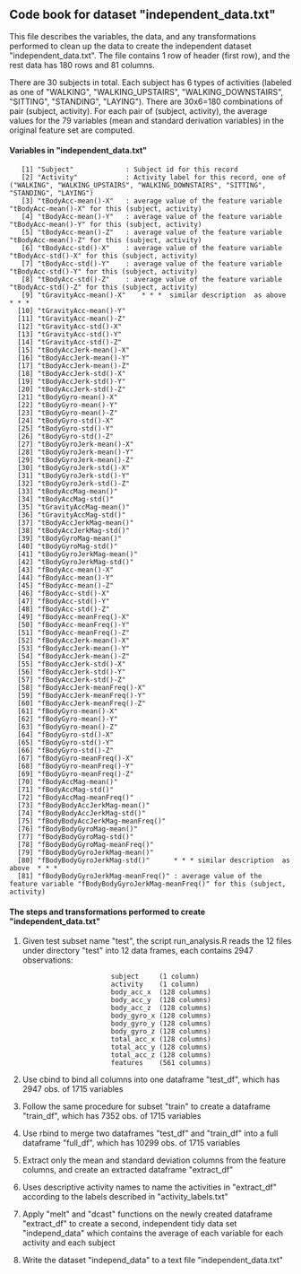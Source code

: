 ## Code book for dataset "independent_data.txt"


This file describes the variables, the data, and any transformations performed to
clean up the data to create the independent dataset "independent_data.txt". The file
contains 1 row of header (first row), and the rest data has 180 rows and 81 columns.

There are 30 subjects in total. Each subject has 6 types of activities (labeled as one of "WALKING", "WALKING_UPSTAIRS", "WALKING_DOWNSTAIRS", "SITTING", "STANDING", "LAYING"). There are 30x6=180 combinations of pair (subject, activity). For each pair of (subject, activity), the average values for the 79 variables (mean and standard derivation variables) in the original feature set are computed.

#### Variables in "independent_data.txt"
```
   [1] "Subject"             : Subject id for this record
   [2] "Activity"            : Activity label for this record, one of ("WALKING", "WALKING_UPSTAIRS", "WALKING_DOWNSTAIRS", "SITTING", "STANDING", "LAYING")
   [3] "tBodyAcc-mean()-X"   : average value of the feature variable "tBodyAcc-mean()-X" for this (subject, activity)
   [4] "tBodyAcc-mean()-Y"   : average value of the feature variable "tBodyAcc-mean()-Y" for this (subject, activity)           
   [5] "tBodyAcc-mean()-Z"   : average value of the feature variable "tBodyAcc-mean()-Z" for this (subject, activity)           
   [6] "tBodyAcc-std()-X"    : average value of the feature variable "tBodyAcc-std()-X" for this (subject, activity) 
   [7] "tBodyAcc-std()-Y"    : average value of the feature variable "tBodyAcc-std()-Y" for this (subject, activity) 
   [8] "tBodyAcc-std()-Z"    : average value of the feature variable "tBodyAcc-std()-Z" for this (subject, activity)
   [9] "tGravityAcc-mean()-X"    * * *  similar description  as above * * *      
  [10] "tGravityAcc-mean()-Y"     
  [11] "tGravityAcc-mean()-Z"           
  [12] "tGravityAcc-std()-X"            
  [13] "tGravityAcc-std()-Y"            
  [14] "tGravityAcc-std()-Z"            
  [15] "tBodyAccJerk-mean()-X"          
  [16] "tBodyAccJerk-mean()-Y"          
  [17] "tBodyAccJerk-mean()-Z"          
  [18] "tBodyAccJerk-std()-X"           
  [19] "tBodyAccJerk-std()-Y"           
  [20] "tBodyAccJerk-std()-Z"           
  [21] "tBodyGyro-mean()-X"             
  [22] "tBodyGyro-mean()-Y"             
  [23] "tBodyGyro-mean()-Z"             
  [24] "tBodyGyro-std()-X"              
  [25] "tBodyGyro-std()-Y"              
  [26] "tBodyGyro-std()-Z"              
  [27] "tBodyGyroJerk-mean()-X"         
  [28] "tBodyGyroJerk-mean()-Y"         
  [29] "tBodyGyroJerk-mean()-Z"         
  [30] "tBodyGyroJerk-std()-X"          
  [31] "tBodyGyroJerk-std()-Y"          
  [32] "tBodyGyroJerk-std()-Z"          
  [33] "tBodyAccMag-mean()"             
  [34] "tBodyAccMag-std()"              
  [35] "tGravityAccMag-mean()"          
  [36] "tGravityAccMag-std()"           
  [37] "tBodyAccJerkMag-mean()"         
  [38] "tBodyAccJerkMag-std()"          
  [39] "tBodyGyroMag-mean()"            
  [40] "tBodyGyroMag-std()"             
  [41] "tBodyGyroJerkMag-mean()"        
  [42] "tBodyGyroJerkMag-std()"         
  [43] "fBodyAcc-mean()-X"              
  [44] "fBodyAcc-mean()-Y"              
  [45] "fBodyAcc-mean()-Z"              
  [46] "fBodyAcc-std()-X"               
  [47] "fBodyAcc-std()-Y"               
  [48] "fBodyAcc-std()-Z"               
  [49] "fBodyAcc-meanFreq()-X"          
  [50] "fBodyAcc-meanFreq()-Y"          
  [51] "fBodyAcc-meanFreq()-Z"          
  [52] "fBodyAccJerk-mean()-X"          
  [53] "fBodyAccJerk-mean()-Y"          
  [54] "fBodyAccJerk-mean()-Z"          
  [55] "fBodyAccJerk-std()-X"           
  [56] "fBodyAccJerk-std()-Y"           
  [57] "fBodyAccJerk-std()-Z"           
  [58] "fBodyAccJerk-meanFreq()-X"      
  [59] "fBodyAccJerk-meanFreq()-Y"      
  [60] "fBodyAccJerk-meanFreq()-Z"      
  [61] "fBodyGyro-mean()-X"             
  [62] "fBodyGyro-mean()-Y"             
  [63] "fBodyGyro-mean()-Z"             
  [64] "fBodyGyro-std()-X"              
  [65] "fBodyGyro-std()-Y"              
  [66] "fBodyGyro-std()-Z"              
  [67] "fBodyGyro-meanFreq()-X"         
  [68] "fBodyGyro-meanFreq()-Y"         
  [69] "fBodyGyro-meanFreq()-Z"         
  [70] "fBodyAccMag-mean()"             
  [71] "fBodyAccMag-std()"              
  [72] "fBodyAccMag-meanFreq()"         
  [73] "fBodyBodyAccJerkMag-mean()"     
  [74] "fBodyBodyAccJerkMag-std()"      
  [75] "fBodyBodyAccJerkMag-meanFreq()" 
  [76] "fBodyBodyGyroMag-mean()"        
  [77] "fBodyBodyGyroMag-std()"         
  [78] "fBodyBodyGyroMag-meanFreq()"    
  [79] "fBodyBodyGyroJerkMag-mean()"  
  [80] "fBodyBodyGyroJerkMag-std()"      * * * similar description  as above  * * *
  [81] "fBodyBodyGyroJerkMag-meanFreq()" : average value of the feature variable "fBodyBodyGyroJerkMag-meanFreq()" for this (subject, activity)
```  

#### The steps and transformations performed to create "independent_data.txt"


1. Given test subset name "test", the script run_analysis.R reads the 12 files under directory "test" into 12 data frames, each contains 2947 observations:

                             subject     (1 column)
                             activity    (1 column)
                             body_acc_x  (128 columns)
                             body_acc_y  (128 columns)
                             body_acc_z  (128 columns)
                             body_gyro_x (128 columns)
                             body_gyro_y (128 columns)
                             body_gyro_z (128 columns)
                             total_acc_x (128 columns)
                             total_acc_y (128 columns)
                             total_acc_z (128 columns)
                             features    (561 columns)

2. Use cbind to bind all columns into one dataframe "test_df", which has 2947 obs. of 1715 variables
3. Follow the same procedure for subset "train" to create a dataframe "train_df", which has 7352 obs. of 1715 variables
4. Use rbind to merge two dataframes "test_df" and "train_df" into a full dataframe "full_df", which has 10299 obs. of 1715 variables
5. Extract only the mean and standard deviation columns from the feature columns, and create an extracted dataframe "extract_df"
6. Uses descriptive activity names to name the activities in "extract_df" according to the labels described in "activity_labels.txt"
7. Apply "melt" and "dcast" functions on the newly created dataframe "extract_df" to create a second, independent tidy data set "independ_data" which contains the average of each variable for each activity and each subject
8. Write the dataset "independ_data" to a text file "independent_data.txt"


